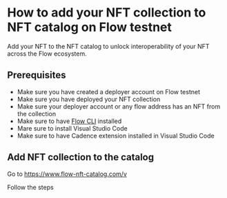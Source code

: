 # How to add your NFT collection to NFT catalog on Flow testnet

Add your NFT to the NFT catalog to unlock interoperability of your NFT across the Flow ecosystem.

## Prerequisites

- Make sure you have created a deployer account on Flow testnet
- Make sure you have deployed your NFT collection
- Make sure your deployer account or any flow address has an NFT from the collection
- Make sure to have [Flow CLI](https://developers.flow.com/tools/flow-cli/install) installed
- Mare sure to install Visual Studio Code
- Make sure to have Cadence extension installed in Visual Studio Code

## Add NFT collection to the catalog

Go to <https://www.flow-nft-catalog.com/v>

Follow the steps
